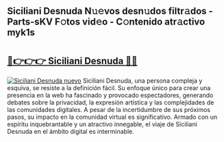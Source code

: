 ## Siciliani Desnuda N𝚞𝚎vos desn𝚞dos filtr𝚊dos - Parts-sKV F𝚘tos vid𝚎o - C𝚘ntenido atr𝚊ctivo myk1s

# <h2><a href="http://mb6sqn.tromn.icu/?c=Siciliani+Desnuda">🔗👉👉👉 Siciliani Desnuda 🔗🔗</a></h2>

[![Siciliani Desnuda nuevo](https://i.imgur.com/pEAQMta.gif)](http://mb6sqn.tromn.icu/?c=Siciliani+Desnuda)
Siciliani Desnuda, una persona compleja y esquiva, se resiste a la definición fácil. Su enfoque único para crear una presencia en la web ha fascinado y provocado espectadores, generando debates sobre la privacidad, la expresión artística y las complejidades de las comunidades digitales. A pesar de la incertidumbre de sus próximos pasos, su impacto en la comunidad virtual es significativo. Armado con un espíritu inquebrantable y un atractivo innegable, el viaje de Siciliani Desnuda en el ámbito digital es interminable.
